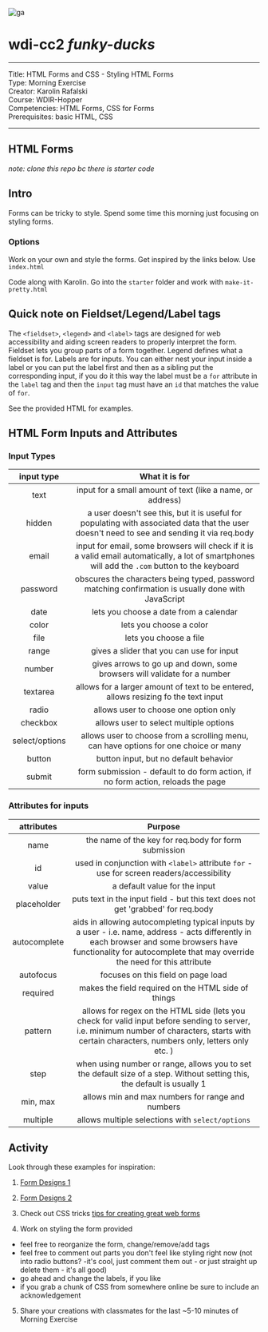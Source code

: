 
![ga](http://mobbook.generalassemb.ly/ga_cog.png)

# wdi-cc2 _funky-ducks_

---
Title: HTML Forms and CSS - Styling HTML Forms <br>
Type: Morning Exercise<br>
Creator: Karolin Rafalski<br>
Course: WDIR-Hopper <br>
Competencies: HTML Forms, CSS for Forms <br>
Prerequisites: basic HTML, CSS<br>

---

## HTML Forms

*note: clone this repo bc there is starter code*

## Intro
Forms can be tricky to style. Spend some time this morning just focusing on styling forms.

### Options
Work on your own and style the forms. Get inspired by the links below. Use `index.html` 

Code along with Karolin. Go into the `starter` folder and work with `make-it-pretty.html`


## Quick note on Fieldset/Legend/Label tags
The `<fieldset>`, `<legend>` and `<label>` tags are designed for web accessibility and aiding screen readers to properly interpret the form. Fieldset lets you group parts of a form together. Legend defines what a fieldset is for. Labels are for inputs. You can either nest your input inside a label or you can put the label first and then as a sibling put the corresponding input, if you do it this way the label must be a `for` attribute in the `label` tag and then the `input` tag must have an `id` that matches the value of `for`.

See the provided HTML for examples.

## HTML Form Inputs and Attributes

### Input Types
|input type| What it is for |
|:-----------:|:------:|
| text | input for a small amount of text (like a name, or address)|
| hidden | a user doesn't see this, but it is useful for populating with associated data that the user doesn't need to see and sending it via req.body |
| email| input for email, some browsers will check if it is a valid email automatically, a lot of smartphones will add the `.com` button to the keyboard |
| password | obscures the characters being typed, password matching confirmation is usually done with JavaScript |
| date | lets you choose a date from a calendar |
| color | lets you choose a color |
| file | lets you choose a file |
| range | gives a slider that you can use for input |
|number | gives arrows to go up and down, some browsers will validate for a number |
| textarea | allows for a larger amount of text to be entered, allows resizing fo the text input |
| radio | allows user to choose one option only |
| checkbox | allows user to select multiple options|
| select/options| allows user to choose from a scrolling menu, can have options for one choice or many |
| button | button input, but no default behavior|
| submit | form submission - default to do form action, if no form action, reloads the page |



### Attributes for inputs

|attributes| Purpose|
|:-----------:|:------:|
| name | the name of the key for req.body for form submission |
| id   | used in conjunction with `<label>` attribute `for` - use for screen readers/accessibility|
| value | a default value for the input |
| placeholder | puts text in the input field - but this text does not get 'grabbed' for req.body |
| autocomplete | aids in allowing autocompleting typical inputs by a user - i.e. name, address - acts differently in each browser and some browsers have functionality for autocomplete that may override the need for this attribute |
| autofocus | focuses on this field on page load |
| required | makes the field required on the HTML side of things|
| pattern | allows for regex on the HTML side (lets you check for valid input before sending to server, i.e. minimum number of characters, starts with certain characters, numbers only, letters only etc. ) |
| step | when using number or range, allows you to set the default size of a step. Without setting this, the default is usually 1 |
|min, max| allows min and max numbers for range and numbers |
| multiple | allows multiple selections with `select/options` |

## Activity

Look through these examples for inspiration:
1. [Form Designs 1](https://www.sanwebe.com/2014/08/css-html-forms-designs)
2. [Form Designs 2 ](https://www.sanwebe.com/2013/10/css-html-form-styles)

3. Check out CSS tricks [tips for creating great web forms](https://css-tricks.com/tips-for-creating-great-web-forms/)

4. Work on styling the form provided
 - feel free to reorganize the form, change/remove/add tags
 - feel free to comment out parts you don't feel like styling right now (not into radio buttons? -it's cool, just comment them out - or just straight up delete them - it's all good)
 - go ahead and change the labels, if you like
 - if you grab a chunk of CSS from somewhere online be sure to include an acknowledgement
 5. Share your creations with classmates for the last ~5-10 minutes of Morning Exercise
 

